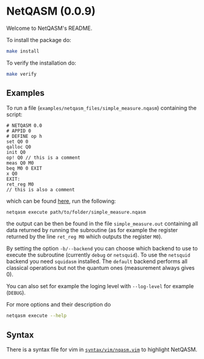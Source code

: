 NetQASM (0.0.9)
=====================================================

Welcome to NetQASM's README.

To install the package do:
```sh
make install
```

To verify the installation do:
```sh
make verify
```

Examples
--------
To run a file (`examples/netqasm_files/simple_measure.nqasm`) containing the script:
```
# NETQASM 0.0
# APPID 0
# DEFINE op h
set Q0 0
qalloc Q0
init Q0
op! Q0 // this is a comment
meas Q0 M0
beq M0 0 EXIT
x Q0
EXIT:
ret_reg M0
// this is also a comment
```
which can be found [here](https://gitlab.tudelft.nl/qinc-wehner/NetQASM/NetQASM/blob/master/examples/netqasm_files/simple_measure.nqasm), run the following:
```sh
netqasm execute path/to/folder/simple_measure.nqasm
```
the output can be then be found in the file `simple_measure.out` containing all data returned by running the subroutine (as for example the register returned by the line `ret_reg M0` which outputs the register `M0`).

By setting the option `-b/--backend` you can choose which backend to use to execute the subroutine (currently `debug` or `netsquid`). To use the `netsquid` backend you need `squidasm` installed. The `default` backend performs all classical operations but not the quantum ones (measurement always gives 0).

You can also set for example the loging level with `--log-level` for example (`DEBUG`).

For more options and their description do
```sh
netqasm execute --help
```

Syntax
------
There is a syntax file for vim in [`syntax/vim/nqasm.vim`](https://gitlab.tudelft.nl/qinc-wehner/NetQASM/NetQASM/blob/master/syntax/vim/nqasm.vim) to highlight NetQASM.
